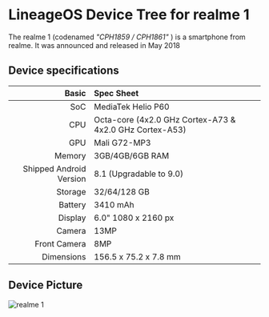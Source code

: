 LineageOS Device Tree for realme 1
===========================================

The realme 1 (codenamed _"CPH1859 / CPH1861"_ ) is a smartphone from realme.
It was announced and released in May 2018

## Device specifications

Basic                   | Spec Sheet
-----------------------:|:------------------------- 
SoC                     | MediaTek Helio P60
CPU                     | Octa-core (4x2.0 GHz Cortex-A73 & 4x2.0 GHz Cortex-A53) 
GPU                     | Mali G72-MP3 
Memory                  | 3GB/4GB/6GB RAM
Shipped Android Version | 8.1 (Upgradable to 9.0)
Storage                 | 32/64/128 GB
Battery                 | 3410 mAh 
Display                 | 6.0" 1080 x 2160 px 
Camera                  | 13MP
Front Camera            | 8MP
Dimensions              | 156.5 x 75.2 x 7.8 mm

## Device Picture

![realme 1](https://fdn2.gsmarena.com/vv/pics/oppo/oppo-realme-1-1.jpg "realme 1")
